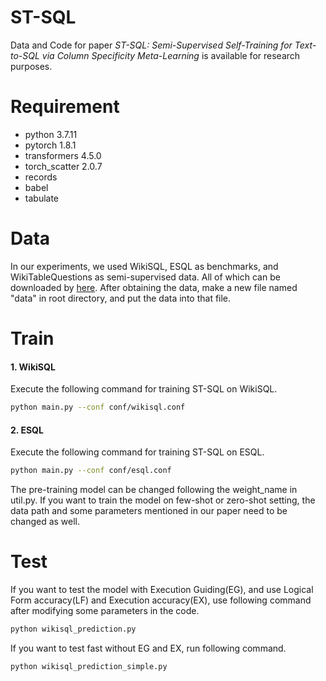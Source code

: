 # ST-SQL
Data and Code for paper *ST-SQL: Semi-Supervised Self-Training for Text-to-SQL via Column Specificity Meta-Learning* is available for research purposes.

# Requirement
* python 3.7.11
* pytorch 1.8.1
* transformers 4.5.0
* torch_scatter 2.0.7
* records
* babel
* tabulate

# Data
In our experiments, we used WikiSQL, ESQL as benchmarks, and WikiTableQuestions as semi-supervised data. All of which can be downloaded by [here](https://drive.google.com/drive/folders/1nnN2Yph_FGxisPo4_SwkWQ4YO8E69-AX?usp=sharing). After obtaining the data, make a new file named "data" in root directory, and put the data into that file.

# Train
#### 1. WikiSQL
Execute the following command for training ST-SQL on WikiSQL.
```bash
python main.py --conf conf/wikisql.conf
```

#### 2. ESQL
Execute the following command for training ST-SQL on ESQL.
```bash
python main.py --conf conf/esql.conf
```

The pre-training model can be changed following the weight_name in util.py. If you want to train the model on few-shot or zero-shot setting, the data path and some parameters mentioned in our paper need to be changed as well.

# Test
If you want to test the model with Execution Guiding(EG), and use Logical Form accuracy(LF) and Execution accuracy(EX), use following command after modifying some parameters in the code.
```bash
python wikisql_prediction.py
```

If you want to test fast without EG and EX, run following command.
```bash
python wikisql_prediction_simple.py
```

